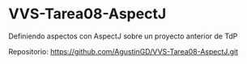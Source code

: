 # VVS-Tarea08-AspectJ
Definiendo aspectos con AspectJ sobre un proyecto anterior de TdP

Repositorio: https://github.com/AgustinGD/VVS-Tarea08-AspectJ.git
